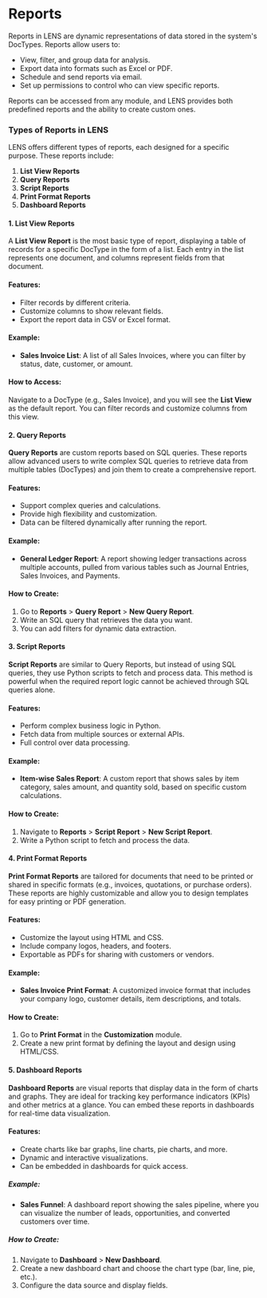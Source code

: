# Reports

Reports in LENS are dynamic representations of data stored in the system's DocTypes. Reports allow users to:

-   View, filter, and group data for analysis.
-   Export data into formats such as Excel or PDF.
-   Schedule and send reports via email.
-   Set up permissions to control who can view specific reports.

Reports can be accessed from any module, and LENS provides both predefined reports and the ability to create custom ones.

### Types of Reports in LENS

LENS offers different types of reports, each designed for a specific purpose. These reports include:

1.  **List View Reports**
2.  **Query Reports**
3.  **Script Reports**
4.  **Print Format Reports**
5.  **Dashboard Reports**

#### 1. List View Reports

A **List View Report** is the most basic type of report, displaying a table of records for a specific DocType in the form of a list. Each entry in the list represents one document, and columns represent fields from that document.

#### Features:

-   Filter records by different criteria.
-   Customize columns to show relevant fields.
-   Export the report data in CSV or Excel format.

#### Example:

-   **Sales Invoice List**: A list of all Sales Invoices, where you can filter by status, date, customer, or amount.

#### How to Access:

Navigate to a DocType (e.g., Sales Invoice), and you will see the **List View** as the default report. You can filter records and customize columns from this view.

#### 2. Query Reports

**Query Reports** are custom reports based on SQL queries. These reports allow advanced users to write complex SQL queries to retrieve data from multiple tables (DocTypes) and join them to create a comprehensive report.

#### Features:

-   Support complex queries and calculations.
-   Provide high flexibility and customization.
-   Data can be filtered dynamically after running the report.

#### Example:

-   **General Ledger Report**: A report showing ledger transactions across multiple accounts, pulled from various tables such as Journal Entries, Sales Invoices, and Payments.

#### How to Create:

1.  Go to **Reports** > **Query Report** > **New Query Report**.
2.  Write an SQL query that retrieves the data you want.
3.  You can add filters for dynamic data extraction.

#### 3. Script Reports

**Script Reports** are similar to Query Reports, but instead of using SQL queries, they use Python scripts to fetch and process data. This method is powerful when the required report logic cannot be achieved through SQL queries alone.

#### Features:

-   Perform complex business logic in Python.
-   Fetch data from multiple sources or external APIs.
-   Full control over data processing.

#### Example:

-   **Item-wise Sales Report**: A custom report that shows sales by item category, sales amount, and quantity sold, based on specific custom calculations.

#### How to Create:

1.  Navigate to **Reports** > **Script Report** > **New Script Report**.
2.  Write a Python script to fetch and process the data.

#### 4. Print Format Reports

**Print Format Reports** are tailored for documents that need to be printed or shared in specific formats (e.g., invoices, quotations, or purchase orders). These reports are highly customizable and allow you to design templates for easy printing or PDF generation.

#### Features:

-   Customize the layout using HTML and CSS.
-   Include company logos, headers, and footers.
-   Exportable as PDFs for sharing with customers or vendors.

#### Example:

-   **Sales Invoice Print Format**: A customized invoice format that includes your company logo, customer details, item descriptions, and totals.

#### How to Create:

1.  Go to **Print Format** in the **Customization** module.
2.  Create a new print format by defining the layout and design using HTML/CSS.

#### 5. Dashboard Reports

**Dashboard Reports** are visual reports that display data in the form of charts and graphs. They are ideal for tracking key performance indicators (KPIs) and other metrics at a glance. You can embed these reports in dashboards for real-time data visualization.

#### Features:

-   Create charts like bar graphs, line charts, pie charts, and more.
-   Dynamic and interactive visualizations.
-   Can be embedded in dashboards for quick access.

##### **Example:**

-   **Sales Funnel**: A dashboard report showing the sales pipeline, where you can visualize the number of leads, opportunities, and converted customers over time.

##### **How to Create:**

1.  Navigate to **Dashboard** > **New Dashboard**.
2.  Create a new dashboard chart and choose the chart type (bar, line, pie, etc.).
3.  Configure the data source and display fields.
<!--stackedit_data:
eyJoaXN0b3J5IjpbMTI5OTgxMjczNSwxODQ1ODcyMTk4LDEwNT
AyMTU2ODhdfQ==
-->